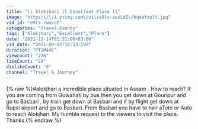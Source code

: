 ```yaml
---
title: "ll Alokjhari ll Excellent Place ll"
image: "https:\/\/i.ytimg.com\/vi\/e9ls-zwxLdI\/hqdefault.jpg"
vid_id: "e9ls-zwxLdI"
categories: "Travel-Events"
tags: ["Alokjhari","Excellent","Place"]
date: "2021-11-14T01:51:00+03:00"
vid_date: "2021-08-03T16:53:19Z"
duration: "PT2M44S"
viewcount: "276"
likeCount: "29"
dislikeCount: "0"
channel: "Travel & Journey"
---
```

{% raw %}#alokjhari a incredible place situated in Assam . How to reach? If you are coming from Guwahati by bus then you get down at Gouripur and go to Basbari , by train get down at Basbari and if by flight get down at Rupsi airport and go to Basbari. From Basbari you have to hair aToto or Auto to reach Alokjhari. My humble request to the viewers to visit the place. Thanks.{% endraw %}
